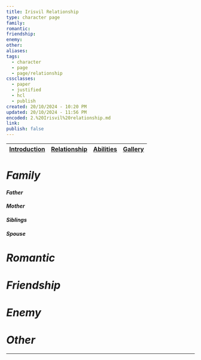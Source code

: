 ```yaml
---
title: Irisvil Relationship
type: character page
family: 
romantic: 
friendship: 
enemy: 
other: 
aliases: 
tags:
  - character
  - page
  - page/relationship
cssclasses:
  - paper
  - justified
  - hcl
  - publish
created: 20/10/2024 - 10:20 PM
updated: 20/10/2024 - 11:56 PM
encoded: 2.%20Irisvil%20relationship.md
link: 
publish: false
---
```


| [Introduction](1.%20Irisvil%20Amos.md) | [Relationship](2.%20Irisvil%20relationship.md) | [Abilities](3.%20irisvil%20abilities.md) | [Gallery](4.%20irisvil%20gallery.md)|
| --- | --- |---|---|

# *Family*

#### *Father*

#### *Mother*

#### *Siblings*

#### *Spouse*

# *Romantic*

# *Friendship*

# *Enemy*

# *Other*



---